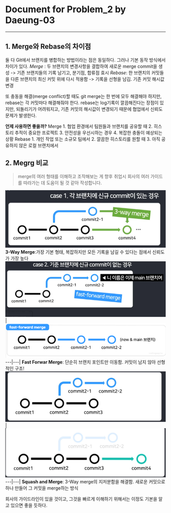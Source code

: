 # Document for Problem_2 by Daeung-03
---

## 1. Merge와 Rebase의 차이점
둘 다 Git에서 브랜치를 병합하는 방법이라는 점은 동일하다. 그러나 기본 동작 방식에서 차이가 있다.
*Merge* : 두 브랜치의 변경사항을 결합하여 새로운 merge commit을 생성 -> 기존 브랜치들의 기록 남기고, 분기점, 합류점 효시
*Rebase*: 한 브랜치의 커밋들을 다른 브랜치의 최신 커밋 위에 다시 적용함 -> 기록을 선형을 남김. 기존 커밋 해시값 변경

또 충동을 해결(merge conflict)할 때도 git merge는 한 번에 모두 해결해야 하지만, rebase는 각 커밋마다 해결해줘야 한다.
rebase는 log기록이 깔끔해진다는 장점이 있지만, 되돌리기가 어려워지고, 기존 커밋의 해시값이 변경되기 때문에 협업에서 신뢰도 문제가 발생한다.

**언제 사용하면 좋을까?**
Merge
    1. 협업 환경에서 팀원들과 브랜치를 공유할 때
    2. 히스토리 추적이 중요한 프로젝트
    3. 안전성을 우선시하는 경우
    4. 복잡한 충돌이 예상되는 상황
Rebase
    1. 개인 작업 또는 소규모 팀에서
    2. 깔끔한 히스토리를 원할 때
    3. 아직 공유하지 않은 로컬 브랜치에서

## 2. Megrg 비교
> merge의 여러 형태를 이해하고 조작해보는 게 향후 취업시 회사의 여러 가이드를 따라가는 데 도움이 될 것 같아 작성합니다.

![image](./img/3waymerge.png)
**3-Way Merge**:가장 기본 형태, 복잡하지만 모든 기록을 남길 수 있다는 점에서 신뢰도가 가장 높다
![image](./img/ffm1.png)| ![image](./img/ffm2.png)
---|---|
**Fast Forwar Merge**: 단순히 브랜치 포인트만 이동함. 커밋이 남지 않아 선형적인 구조!
![image](./img/squash1.png)| ![image](./img/squash2.png)
---|---|
**Squash and Merge**: 3-Way merge의 지저분함을 해결함. 새로운 커밋으로 하나 만들어 그 커밋을 merge하는 방식

회사의 가이드라인이 있을 것이고, 그것을 빠르게 이해하기 위해서는 이정도 기본을 알고 있으면 좋을 듯하다.